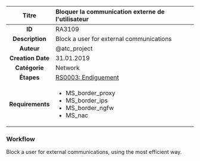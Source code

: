 | Titre                       | Bloquer la communication externe de l'utilisateur         |
|:---------------------------:|:--------------------|
| **ID**                      | RA3109            |
| **Description**             | Block a user for external communications   |
| **Auteur**                  | @atc_project        |
| **Creation Date**           | 31.01.2019 |
| **Catégorie**                | Network      |
| **Étapes**                   |[RS0003: Endiguement](../Response_Stages/RS0003.md)| 
| **Requirements** |<ul><li>MS_border_proxy</li><li>MS_border_ips</li><li>MS_border_ngfw</li><li>MS_nac</li></ul>|

### Workflow

Block a user for external communications, using the most efficient way.
